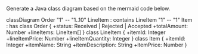 Generate a Java class diagram based on the mermaid code below.

classDiagram
    Order "1" -- "1..10" LineItem : contains
    LineItem "1" -- "1" Item : has
    class Order {
        +status: Received | Rejected | Accepted
        +totalAmount: Number
        +lineItems: LineItem[]
    }
    class LineItem {
        +itemId: Integer
        +lineItemPrice: Number
        +lineItemQuantity: Integer
    }
    class Item {
        +itemId: Integer
        +itemName: String
        +itemDescription: String
        +itemPrice: Number
    }
